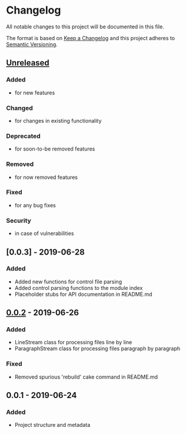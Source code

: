 # Changelog
All notable changes to this project will be documented in this file.

The format is based on [Keep a Changelog](http://keepachangelog.com/en/1.0.0/)
and this project adheres to [Semantic Versioning](http://semver.org/spec/v2.0.0.html).

## [Unreleased]
### Added
- for new features
### Changed
- for changes in existing functionality
### Deprecated
- for soon-to-be removed features
### Removed
- for now removed features
### Fixed
- for any bug fixes
### Security
- in case of vulnerabilities

## [0.0.3] - 2019-06-28
### Added
- Added new functions for control file parsing
- Added control parsing functions to the module index
- Placeholder stubs for API documentation in README.md

## [0.0.2] - 2019-06-26
### Added
- LineStream class for processing files line by line
- ParagraphStream class for processing files paragraph by paragraph
### Fixed
- Removed spurious 'rebuild' cake command in README.md

## 0.0.1 - 2019-06-24
### Added
- Project structure and metadata

[Unreleased]: https://github.com/blinkdog/debian-control/compare/v0.0.3...HEAD
[0.0.2]: https://github.com/blinkdog/debian-control/compare/v0.0.2...v0.0.3
[0.0.2]: https://github.com/blinkdog/debian-control/compare/v0.0.1...v0.0.2
